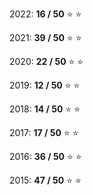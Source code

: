 
2022: **16 / 50** :star: :star:

2021: **39 / 50** :star: :star:

2020: **22 / 50** :star: :star:

2019: **12 / 50** :star: :star:

2018: **14 / 50** :star: :star:

2017: **17 / 50** :star: :star:

2016: **36 / 50** :star: :star:

2015: **47 / 50** :star: :star:

